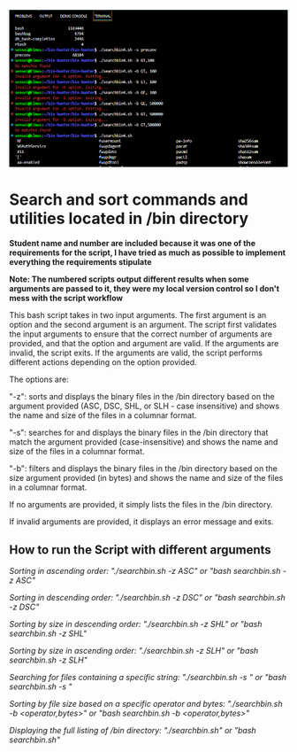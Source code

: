 ![alt text](img/binhunt.PNG)

# Search and sort commands and utilities located in /bin directory

**Student name and number are included because it was one of the requirements for the script, I have tried as much as possible to implement everything the requirements stipulate**

**Note: The numbered scripts output different results when some arguments are passed to it, they were my local version control so I don't mess with the script workflow**

This bash script takes in two input arguments. The first argument is an option and the second argument is an argument. The script first validates the input arguments to ensure that the correct number of arguments are provided, and that the option and argument are valid. If the arguments are invalid, the script exits. If the arguments are valid, the script performs different actions depending on the option provided.

The options are:

"-z": sorts and displays the binary files in the /bin directory based on the argument provided (ASC, DSC, SHL, or SLH - case insensitive) and shows the name and size of the files in a columnar format.

"-s": searches for and displays the binary files in the /bin directory that match the argument provided (case-insensitive) and shows the name and size of the files in a columnar format.

"-b": filters and displays the binary files in the /bin directory based on the size argument provided (in bytes) and shows the name and size of the files in a columnar format.

If no arguments are provided, it simply lists the files in the /bin directory.

If invalid arguments are provided, it displays an error message and exits.

## How to run the Script with different arguments

*Sorting in ascending order: "./searchbin.sh -z ASC" or "bash searchbin.sh -z ASC"* <case-insensitive>

*Sorting in descending order: "./searchbin.sh -z DSC" or "bash searchbin.sh -z DSC"* <case-insensitive>

*Sorting by size in descending order: "./searchbin.sh -z SHL" or "bash searchbin.sh -z SHL"* <case-insensitive>

*Sorting by size in ascending order: "./searchbin.sh -z SLH" or "bash searchbin.sh -z SLH"*

*Searching for files containing a specific string: "./searchbin.sh -s <string>" or "bash searchbin.sh -s <string>"*

*Sorting by file size based on a specific operator and bytes: "./searchbin.sh -b <operator,bytes>" or "bash searchbin.sh -b <operator,bytes>"*

*Displaying the full listing of /bin directory: "./searchbin.sh" or "bash searchbin.sh"*
